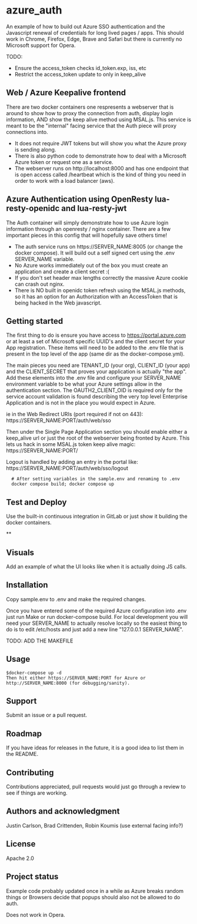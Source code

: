 # azure_auth

An example of how to build out Azure SSO authentication and the Javascript renewal of credentials for long lived pages / apps.  This should work in Chrome, Firefox, Edge, Brave and Safari but there is currently no Microsoft support for Opera.

TODO:
* Ensure the access_token checks id_token.exp, iss, etc
* Restrict the access_token update to only in keep_alive

## Web / Azure Keepalive frontend
There are two docker containers one respresents a webserver that is around to show how to proxy the connection from auth, display login information, AND show the keep alive method using MSAL.js.
This service is meant to be the "internal" facing service that the Auth piece will proxy connections
into.

* It does not require JWT tokens but will show you what the Azure proxy is sending along.
* There is also python code to demonstrate how to deal with a Microsoft Azure token or request one as a service.
* The webserver runs on http://localhost:8000 and has one endpoint that is open access called /heartbeat
which is the kind of thing you need in order to work with a load balancer (aws).

## Azure Authentication using OpenResty lua-resty-openidc and lua-resty-jwt

The Auth container will simply demonstrate how to use Azure login information through an openresty / nginx container.  There are a few important pieces in this config that will hopefully save others time!

* The auth service runs on https://SERVER_NAME:8005 (or change the docker compose).  It will build out a self signed cert using the .env SERVER_NAME variable. 
* No Azure works immediately out of the box you must create an application and create a client secret :(
* If you don't set header max lengths correctly the massive Azure cookie can crash out nginx.
* There is NO built in openidc token refresh using the MSAL.js methods, so it has an option for an Authorization with an AccessToken that is being hacked in the Web javascript.


## Getting started


The first thing to do is ensure you have access to https://portal.azure.com or at least a set of Microsoft
specific UUID's and the client secret for your App registration.  These items will need to be added to the .env
file that is present in the top level of the app (same dir as the docker-compose.yml).

The main pieces you need are TENANT_ID (your org), CLIENT_ID (your app) and the CLIENT_SECRET that proves
your application is actually "the app".  Add these elements into the .env file and configure your SERVER_NAME
environment variable to be what your Azure settings allow in the authentication section.  The OAUTH2_CLIENT_OID
is required only for the service account validation is found describing the very top level Enterprise Application
and is not in the place you would expect in Azure.

ie in the Web Redirect URIs (port required if not on 443):
https://SERVER_NAME:PORT/auth/web/sso

Then under the Single Page Application section you should enable either a keep_alive url or just the root 
of the webserver being fronted by Azure.  This lets us hack in some MSAL.js token keep alive magic:
https://SERVER_NAME:PORT/

Logout is handled by adding an entry in the portal like:
https://SERVER_NAME:PORT/auth/web/sso/logout

```
  # After setting variables in the sample.env and renaming to .env
  docker compose build; docker compose up
```

## Test and Deploy

Use the built-in continuous integration in GitLab or just show it building the docker containers.

**

## Visuals

Add an example of what the UI looks like when it is actually doing JS calls.

## Installation

Copy sample.env to .env and make the required changes.

Once you have entered some of the required Azure configuration into .env just run Make or run docker-compose build.  For local development you will need your SERVER_NAME to actually resolve locally so the easiest thing to do is to edit /etc/hosts and just add a new line "127.0.0.1 SERVER_NAME".

TODO: ADD THE MAKEFILE

## Usage

    $docker-compose up -d
    Then hit either https://SERVER_NAME:PORT for Azure or http://SERVER_NAME:8000 (for debugging/sanity).

## Support

Submit an issue or a pull request.

## Roadmap
If you have ideas for releases in the future, it is a good idea to list them in the README.

## Contributing
Contributions appreciated, pull requests would just go through a review to see if things are working.

## Authors and acknowledgment
Justin Carlson, Brad Crittenden, Robin Koumis (use external facing info?) 

## License
Apache 2.0

## Project status
Example code probably updated once in a while as Azure breaks random things or Browsers decide that popups should also not be allowed to do auth.

Does not work in Opera.

